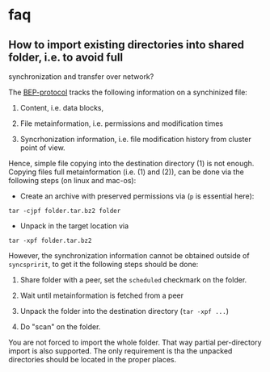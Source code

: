 # faq

## How to import existing directories into shared folder, i.e. to avoid  full
synchronization and transfer over network?

The [BEP-protocol](https://docs.syncthing.net/specs/bep-v1.html) tracks the
following information on a synchinized file:

1. Content, i.e. data blocks,

2. File metainformation, i.e. permissions and modification times

3. Syncrhonization information, i.e. file modification history from cluster point
of view.


Hence, simple file copying into the destination directory (1) is not enough.
Copying files full metainformation (i.e. (1) and (2)), can be done via the
following steps (on linux and mac-os):

- Create an archive with preserved permissions via (`p` is essential here):

```
tar -cjpf folder.tar.bz2 folder
```

- Unpack in the target location via

```
tar -xpf folder.tar.bz2
```

However, the synchronization information cannot be obtained outside of `syncspririt`,
to get it the following steps should be done:

1. Share folder with a peer, set the `scheduled` checkmark on the folder.

2. Wait until metainformation is fetched from a peer

3. Unpack the folder into the destination directory (`tar -xpf ...`)

4. Do "scan" on the folder.

You are not forced to import the whole folder. That way partial per-directory
import is also supported. The only requirement is tha the unpacked directories
should be located in the proper places.
